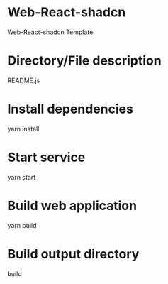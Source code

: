 # Web-React-shadcn

Web-React-shadcn Template

# Directory/File description

README.js

# Install dependencies

yarn install

# Start service

yarn start

# Build web application

yarn build

# Build output directory

build
